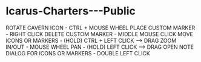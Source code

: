 # Icarus-Charters---Public

ROTATE CAVERN ICON - CTRL + MOUSE WHEEL
PLACE CUSTOM MARKER - RIGHT CLICK
DELETE CUSTOM MARKER - MIDDLE MOUSE CLICK
MOVE ICONS OR MARKERS - (HOLD) CTRL + LEFT CLICK --> DRAG
ZOOM IN/OUT - MOUSE WHEEL
PAN - (HOLD) LEFT CLICK --> DRAG
OPEN NOTE DIALOG FOR ICONS OR MARKERS - DOUBLE LEFT CLICK 
